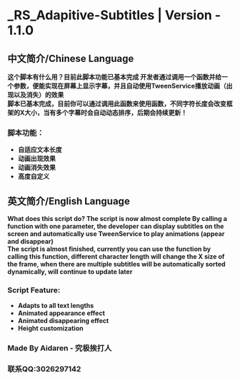 # _RS_Adapitive-Subtitles | Version - 1.1.0

## 中文简介/Chinese Language
**这个脚本有什么用？目前此脚本功能已基本完成 
开发者通过调用一个函数并给一个参数，便能实现在屏幕上显示字幕，并且自动使用TweenService播放动画（出现以及消失）的效果  
脚本已基本完成，目前你可以通过调用此函数来使用函数，不同字符长度会改变框架的X大小，当有多个字幕时会自动动态排序，后期会持续更新！**
### **脚本功能：**
* **自适应文本长度**
* **动画出现效果**
* **动画消失效果**
* **高度自定义**

## 英文简介/English Language
**What does this script do? The script is now almost complete 
By calling a function with one parameter, the developer can display subtitles on the screen and automatically use TweenService to play animations (appear and disappear)  
The script is almost finished, currently you can use the function by calling this function, different character length will change the X size of the frame, when there are multiple subtitles will be automatically sorted dynamically, will continue to update later**
### **Script Feature:**
* **Adapts to all text lengths**
* **Animated appearance effect**
* **Animated disappearing effect**
* **Height customization**

### **Made By Aidaren - 究极挨打人**
### **联系QQ:3026297142**
